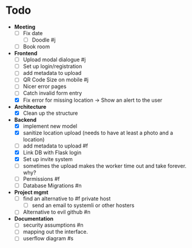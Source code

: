 # Todo

- **Meeting**
  - [ ] Fix date
    - [ ] Doodle #j
  - [ ] Book room

- **Frontend**
  - [ ] Upload modal dialogue #j
  - [ ] Set up login/registration
  - [ ] add metadata to upload
  - [ ] QR Code Size on mobile #j
  - [ ] Nicer error pages
  - [ ] Catch invalid form entry 
  - [x] Fix error for missing location → Show an alert to the user

- **Architecture**
  - [x] Clean up the structure

- **Backend**
  - [x] implement new model
  - [x] sanitize location upload (needs to have at least a photo and a location)
  - [ ] add metadata to upload #f
  - [x] Link DB with Flask login
  - [x] Set up invite system
  - [ ] sometimes the upload makes the worker time out and take forever. why?
  - [ ] Permissions #f
  - [ ] Database Migrations #n

- **Project mgmt**
  - [ ] find an alternative to #f private host
    - [ ] send an email to systemli or other hosters
  - [ ] Alternative to evil github #n

- **Documentation**
  - [ ] security assumptions #n
  - [ ] mapping out the interface.
  - [ ] userflow diagram #s